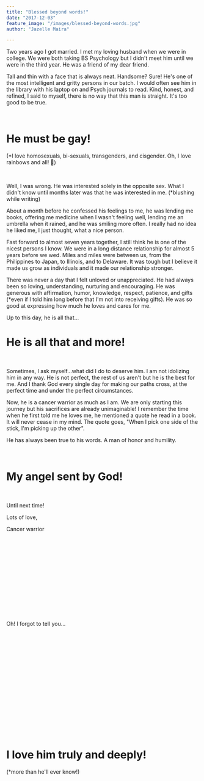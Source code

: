 ```yaml
---
title: "Blessed beyond words!"
date: "2017-12-03"
feature_image: "/images/blessed-beyond-words.jpg"
author: "Jazelle Maira"

---
```


Two years ago I got married. I met my loving husband when we were in college. We were both taking BS Psychology but I didn't meet him until we were in the third year. He was a friend of my dear friend.

Tall and thin with a face that is always neat. Handsome? Sure! He's one of the most intelligent and gritty persons in our batch. I would often see him in the library with his laptop on and Psych journals to read. Kind, honest, and refined, I said to myself, there is no way that this man is straight. It's too good to be true.

 

# He must be gay!

(\*I love homosexuals, bi-sexuals, transgenders, and cisgender. Oh, I love rainbows and all! 🌈)

 

Well, I was wrong. He was interested solely in the opposite sex. What I didn't know until months later was that he was interested in me. (\*blushing while writing)

About a month before he confessed his feelings to me, he was lending me books, offering me medicine when I wasn't feeling well, lending me an umbrella when it rained, and he was smiling more often. I really had no idea he liked me, I just thought, what a nice person.

Fast forward to almost seven years together, I still think he is one of the nicest persons I know. We were in a long distance relationship for almost 5 years before we wed. Miles and miles were between us, from the Philippines to Japan, to Illinois, and to Delaware. It was tough but I believe it made us grow as individuals and it made our relationship stronger.

There was never a day that I felt unloved or unappreciated. He had always been so loving, understanding, nurturing and encouraging. He was generous with affirmation, humor, knowledge, respect, patience, and gifts (\*even if I told him long before that I'm not into receiving gifts). He was so good at expressing how much he loves and cares for me.

Up to this day, he is all that...

# He is all that and more!

 

Sometimes, I ask myself...what did I do to deserve him. I am not idolizing him in any way. He is not perfect, the rest of us aren't but he is the best for me. And I thank God every single day for making our paths cross, at the perfect time and under the perfect circumstances.

Now, he is a cancer warrior as much as I am. We are only starting this journey but his sacrifices are already unimaginable! I remember the time when he first told me he loves me, he mentioned a quote he read in a book. It will never cease in my mind. The quote goes, "When I pick one side of the stick, I'm picking up the other".

He has always been true to his words. A man of honor and humility.

 

# My angel sent by God!

 

Until next time!

Lots of love,

Cancer warrior

 

 

 

 

 

 

 

Oh! I forgot to tell you...

 

 

 

 

 

 

 

 

 

# I love him truly and deeply!

(\*more than he'll ever know!)
